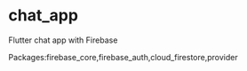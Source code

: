 # chat_app

Flutter chat app with Firebase

Packages:firebase_core,firebase_auth,cloud_firestore,provider
